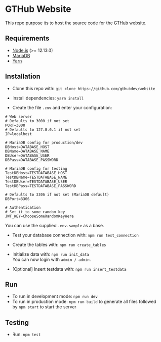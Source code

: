 # GTHub Website

This repo purpose its to host the source code for the [GTHub](https://gthub.eu) website.

## Requirements

* [Node.js](https://nodejs.org) (>= 12.13.0)
* [MariaDB](https://mariadb.org/)
* [Yarn](https://yarnpkg.com/)

## Installation

* Clone this repo with:
`git clone https://github.com/gthubdev/website`

* Install dependencies:
`yarn install`

* Create the file `.env` and enter your configuration:
```
# Web server
# Defaults to 3000 if not set
PORT=3000
# Defaults to 127.0.0.1 if not set
IP=localhost

# MariaDB config for production/dev
DBHost=DATABASE_HOST
DBName=DATABASE_NAME
DBUser=DATABASE_USER
DBPass=DATABASE_PASSWORD

# MariaDB config for testing
TestDBHost=TESTDATABASE_HOST
TestDBName=TESTDATABASE_NAME
TestDBUser=TESTDATABASE_USER
TestDBPass=TESTDATABASE_PASSWORD

# Defaults to 3306 if not set (MariaDB default)
DBPort=3306

# Authentication
# Set it to some random key
JWT_KEY=ChooseSomeRandomKeyHere
```
You can use the supplied `.env.sample` as a base.

* Test your database connection with:
`npm run test_connection`

* Create the tables with:
`npm run create_tables`

* Initialize data with:
`npm run init_data`<br>
You can now login with `admin / admin`.

* [Optional] Insert testdata with:
`npm run insert_testdata`

## Run
* To run in development mode: `npm run dev`
* To run in production mode: `npm run build` to generate all files followed by `npm start` to start the server

## Testing
* Run: `npm test`
